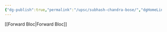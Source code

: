 ```yaml
---
{"dg-publish":true,"permalink":"/upsc/subhash-chandra-bose/","dgHomeLink":true,"dgPassFrontmatter":false}
---
```


[[Forward Bloc|Forward Bloc]] 
